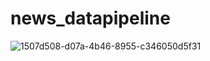 # news_datapipeline

![1507d508-d07a-4b46-8955-c346050d5f31](https://user-images.githubusercontent.com/76437951/195535643-228e9d81-63b7-4d11-b2d2-59d2728231a4.png)
